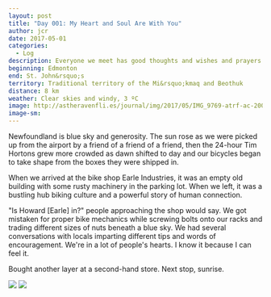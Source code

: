 ```yaml
---
layout: post
title: "Day 001: My Heart and Soul Are With You"
author: jcr
date: 2017-05-01
categories:
  - Log
description: Everyone we meet has good thoughts and wishes and prayers.
beginning: Edmonton
end: St. John&rsquo;s
territory: Traditional territory of the Mi&rsquo;kmaq and Beothuk
distance: 8 km
weather: Clear skies and windy, 3 ºC
image: http://astheravenfli.es/journal/img/2017/05/IMG_9769-atrf-ac-2000-web.jpg
image-sm:
---
```


Newfoundland is blue sky and generosity. The sun rose as we were picked up from the airport by a friend of a friend of a friend, then the 24-hour Tim Hortons grew more crowded as dawn shifted to day and our bicycles began to take shape from the boxes they were shipped in.

When we arrived at the bike shop Earle Industries, it was an empty old building with some rusty machinery in the parking lot. When we left, it was a bustling hub  biking culture and a powerful story of human connection.

"Is Howard [Earle] in?" people approaching the shop would say. We got mistaken for proper bike mechanics while screwing bolts onto our racks and trading different sizes of nuts beneath a blue sky. We had several conversations with locals imparting different tips and words of encouragement. We're in a lot of people's hearts. I know it because I can feel it.

Bought another layer at a second-hand store. Next stop, sunrise.

<img src="http://astheravenfli.es/journal/img/2017/05/IMG_9778-atrf-ac-2000-web.jpg">
<img src="http://astheravenfli.es/journal/img/2017/05/IMG_9765-atrf-ac-2000-web.jpg">